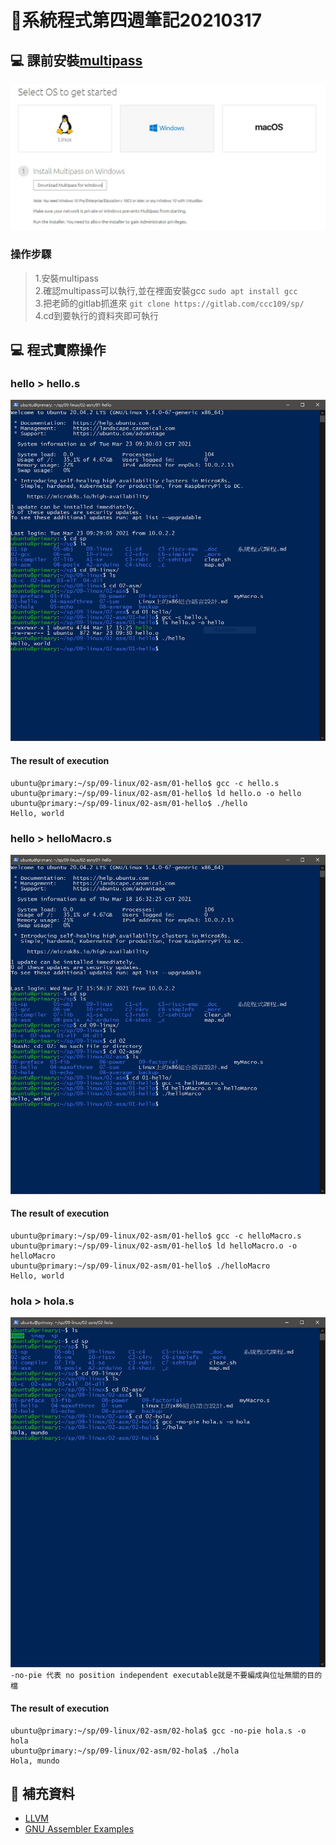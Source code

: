 # 📝系統程式第四週筆記20210317
## 💻 課前安裝[multipass](https://multipass.run/)
![](multipass.JPG)
### 操作步驟
> 1.安裝multipass<br>
> 2.確認multipass可以執行,並在裡面安裝gcc   ``sudo apt install gcc``<br>
> 3.把老師的gitlab抓進來   ``git clone https://gitlab.com/ccc109/sp/``<br>
> 4.cd到要執行的資料夾即可執行

## 💻 程式實際操作
### hello > hello.s 
![](hello.JPG)
#### The result of execution
```
ubuntu@primary:~/sp/09-linux/02-asm/01-hello$ gcc -c hello.s
ubuntu@primary:~/sp/09-linux/02-asm/01-hello$ ld hello.o -o hello
ubuntu@primary:~/sp/09-linux/02-asm/01-hello$ ./hello
Hello, world
```

### hello > helloMacro.s
![](helloMacro.JPG)
#### The result of execution
```
ubuntu@primary:~/sp/09-linux/02-asm/01-hello$ gcc -c helloMacro.s
ubuntu@primary:~/sp/09-linux/02-asm/01-hello$ ld helloMacro.o -o helloMacro
ubuntu@primary:~/sp/09-linux/02-asm/01-hello$ ./helloMacro
Hello, world
```

### hola > hola.s
![](hola.JPG)
``-no-pie 代表 no position independent executable就是不要編成與位址無關的目的檔``
#### The result of execution
```
ubuntu@primary:~/sp/09-linux/02-asm/02-hola$ gcc -no-pie hola.s -o hola
ubuntu@primary:~/sp/09-linux/02-asm/02-hola$ ./hola
Hola, mundo
```

## 📖 補充資料
* [LLVM](https://zh.wikipedia.org/wiki/LLVM)
* [GNU Assembler Examples](https://cs.lmu.edu/~ray/notes/gasexamples/?fbclid=IwAR3bWaJvlBeUDCldDf2B-y2eQoxZH11Q0UUwJP1IM-lGKzP-bxznPgmk8j4)
       